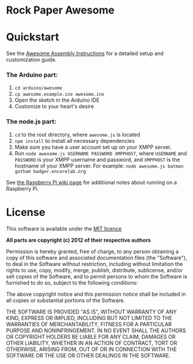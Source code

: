Rock Paper Awesome
==================

# Quickstart

See the [Awesome Assembly Instructions](https://github.com/educoder/rock_paper_awesome/blob/master/docs/Awesome%20Assembly%20Instructions.pdf?raw=true) for a detailed setup and customization guide.

### The Arduino part:

1. `cd arduino/awesome`
2. `cp awesome.example.ino awesome.ino`
3. Open the sketch in the Arduino IDE
4. Customize to your heart's desire

### The node.js part:

1. `cd` to the root directory, where `awesome.js` is located
2. `npm install` to install all necessary dependencies
3. Make sure you have a user account set up on your XMPP server.
4. Run `node awesome.js USERNAME PASSWORD XMPPHOST`,
   where `USERNAME` and `PASSWORD` is your XMPP username and password, and `XMPPHOST` is the hostname of your XMPP server.
   For example: `node awesome.js batman gotham badger.encorelab.org`

See [the Raspberry Pi wiki page](https://github.com/educoder/rock_paper_awesome/wiki/Running-on-a-Raspberry-Pi) for additional notes about running on a Raspberry Pi.

# License
This software is available under the [MIT licence](http://www.opensource.org/licenses/mit-license.php)

**All parts are copyright (c) 2012 of their respective authors**

Permission is hereby granted, free of charge, to any person obtaining a copy of this software and associated documentation files (the "Software"), to deal in the Software without restriction, including without limitation the rights to use, copy, modify, merge, publish, distribute, sublicense, and/or sell copies of the Software, and to permit persons to whom the Software is furnished to do so, subject to the following conditions:

The above copyright notice and this permission notice shall be included in all copies or substantial portions of the Software.

THE SOFTWARE IS PROVIDED "AS IS", WITHOUT WARRANTY OF ANY KIND, EXPRESS OR IMPLIED, INCLUDING BUT NOT LIMITED TO THE WARRANTIES OF MERCHANTABILITY, FITNESS FOR A PARTICULAR PURPOSE AND NONINFRINGEMENT. IN NO EVENT SHALL THE AUTHORS OR COPYRIGHT HOLDERS BE LIABLE FOR ANY CLAIM, DAMAGES OR OTHER LIABILITY, WHETHER IN AN ACTION OF CONTRACT, TORT OR OTHERWISE, ARISING FROM, OUT OF OR IN CONNECTION WITH THE SOFTWARE OR THE USE OR OTHER DEALINGS IN THE SOFTWARE.
